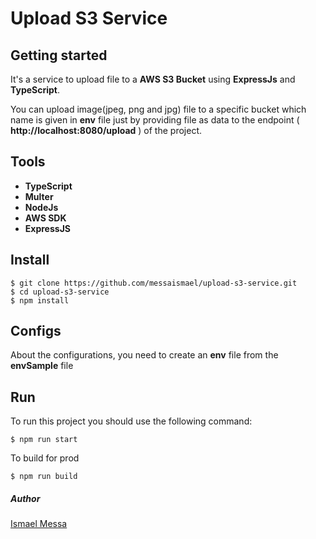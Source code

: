 # Upload S3 Service


## Getting started

It's a service to upload file to a **AWS S3 Bucket** using **ExpressJs** and **TypeScript**.

You can upload image(jpeg, png and jpg) file to a specific bucket which name is given in **env** file just by providing file as data to the endpoint ( **http://localhost:8080/upload** ) of the project.

## Tools

  - **TypeScript**
  - **Multer**
  - **NodeJs**
  - **AWS SDK**
  - **ExpressJS**

## Install 

    $ git clone https://github.com/messaismael/upload-s3-service.git
    $ cd upload-s3-service
    $ npm install

## Configs

About the configurations, you need to create an **env** file from the **envSample** file

## Run

To run this project you should use the following command:

    $ npm run start

  To build for prod 

    $ npm run build


##### Author

[Ismael Messa](https://github.com/messaismael)
